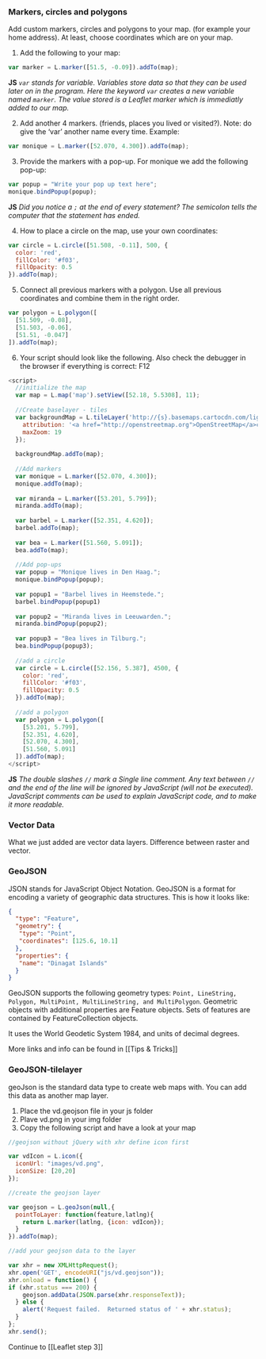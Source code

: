 ### Markers, circles and polygons
Add custom markers, circles and polygons to your map. (for example your home address). At least, choose coordinates which are on your map.

1. Add the following to your map:

``` js
var marker = L.marker([51.5, -0.09]).addTo(map);
```
**JS** *`var` stands for variable. Variables store data so that they can be used later on in the program.
Here the keyword `var` creates a new variable named `marker`. The value stored is a Leaflet marker which is immediatly added to our map.*

2. Add another 4 markers. (friends, places you lived or visited?). Note: do give the ‘var’ another name every time. Example:

``` js
var monique = L.marker([52.070, 4.300]).addTo(map);
```

3. Provide the markers with a pop-up. For monique we add the following pop-up:

``` js
var popup = "Write your pop up text here";
monique.bindPopup(popup); 
``` 

**JS** *Did you notice a `;` at the end of every statement? The semicolon tells the computer that the statement has ended.*

4. How to place a circle on the map, use your own coordinates:

``` js
var circle = L.circle([51.508, -0.11], 500, {
  color: 'red',
  fillColor: '#f03',
  fillOpacity: 0.5
}).addTo(map);
``` 

5. Connect all previous markers with a polygon. Use all previous coordinates and combine them in the right order.

``` js
var polygon = L.polygon([
  [51.509, -0.08],
  [51.503, -0.06],
  [51.51, -0.047]
]).addTo(map);
```


6. Your script should look like the following. Also check the debugger in the browser if everything is correct: F12

``` js
<script>
  //initialize the map
  var map = L.map('map').setView([52.18, 5.5308], 11);
  
  //Create baselayer - tiles
  var backgroundMap = L.tileLayer('http://{s}.basemaps.cartocdn.com/light_all/{z}/{x}/{y}.png', {
    attribution: '<a href="http://openstreetmap.org">OpenStreetMap</a>contributors, <a href="http://creativecommons.org/licenses/by-sa/2.0/">CC-BY-SA</a>',
    maxZoom: 19
  });
  
  backgroundMap.addTo(map);
  
  //Add markers
  var monique = L.marker([52.070, 4.300]);
  monique.addTo(map);
  
  var miranda = L.marker([53.201, 5.799]);
  miranda.addTo(map);
  
  var barbel = L.marker([52.351, 4.620]);
  barbel.addTo(map);
  
  var bea = L.marker([51.560, 5.091]);
  bea.addTo(map);
  
  //Add pop-ups
  var popup = "Monique lives in Den Haag.";
  monique.bindPopup(popup);
  
  var popup1 = "Barbel lives in Heemstede.";
  barbel.bindPopup(popup1)
  
  var popup2 = "Miranda lives in Leeuwarden.";
  miranda.bindPopup(popup2);
  
  var popup3 = "Bea lives in Tilburg.";
  bea.bindPopup(popup3);
  
  //add a circle
  var circle = L.circle([52.156, 5.387], 4500, {
    color: 'red',
    fillColor: '#f03',
    fillOpacity: 0.5
  }).addTo(map);  
  
  //add a polygon   
  var polygon = L.polygon([
    [53.201, 5.799],
    [52.351, 4.620],
    [52.070, 4.300],
    [51.560, 5.091]
  ]).addTo(map);
</script>
```


**JS** *The double slashes `//` mark a Single line comment. Any text between `//` and the end of the line will be ignored by JavaScript (will not be executed). JavaScript comments can be used to explain JavaScript code, and to make it more readable.*


### Vector Data

What we just added are vector data layers.
Difference between raster and vector. 

### GeoJSON

JSON stands for JavaScript Object Notation. 
GeoJSON is a format for encoding a variety of geographic data structures.
This is how it looks like:

``` JSON
{
  "type": "Feature",
  "geometry": {
   "type": "Point",
   "coordinates": [125.6, 10.1]
  },
  "properties": {
   "name": "Dinagat Islands"
  }
}
```

GeoJSON supports the following geometry types: `Point, LineString, Polygon, MultiPoint, MultiLineString, and MultiPolygon`. Geometric objects with additional properties are Feature objects. Sets of features are contained by FeatureCollection objects.

It uses the World Geodetic System 1984, and units of decimal degrees.

More links and info can be found in [[Tips & Tricks]]


### GeoJSON-tilelayer
geoJson is the standard data type to create web maps with. You can add this data as another map layer.

1. Place the vd.geojson file in your js folder
2. Plave vd.png in your img folder
3. Copy the following script and have a look at your map

``` js
//geojson without jQuery with xhr define icon first

var vdIcon = L.icon({
  iconUrl: "images/vd.png",
  iconSize: [20,20]
});

//create the geojson layer

var geojson = L.geoJson(null,{
  pointToLayer: function(feature,latlng){
    return L.marker(latlng, {icon: vdIcon});
  }
}).addTo(map);

//add your geojson data to the layer

var xhr = new XMLHttpRequest();
xhr.open('GET', encodeURI("js/vd.geojson"));
xhr.onload = function() {
if (xhr.status === 200) {
    geojson.addData(JSON.parse(xhr.responseText));
  } else {
    alert('Request failed.  Returned status of ' + xhr.status);
  }
};
xhr.send();
```

Continue to [[Leaflet step 3]]